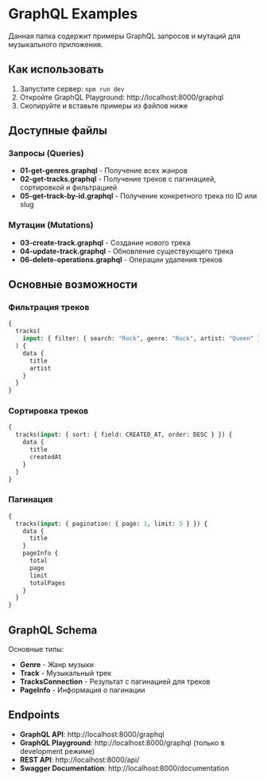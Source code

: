 # GraphQL Examples

Данная папка содержит примеры GraphQL запросов и мутаций для музыкального приложения.

## Как использовать

1. Запустите сервер: `npm run dev`
2. Откройте GraphQL Playground: http://localhost:8000/graphql
3. Скопируйте и вставьте примеры из файлов ниже

## Доступные файлы

### Запросы (Queries)

- **01-get-genres.graphql** - Получение всех жанров
- **02-get-tracks.graphql** - Получение треков с пагинацией, сортировкой и фильтрацией
- **05-get-track-by-id.graphql** - Получение конкретного трека по ID или slug

### Мутации (Mutations)

- **03-create-track.graphql** - Создание нового трека
- **04-update-track.graphql** - Обновление существующего трека
- **06-delete-operations.graphql** - Операции удаления треков

## Основные возможности

### Фильтрация треков

```graphql
{
  tracks(
    input: { filter: { search: "Rock", genre: "Rock", artist: "Queen" } }
  ) {
    data {
      title
      artist
    }
  }
}
```

### Сортировка треков

```graphql
{
  tracks(input: { sort: { field: CREATED_AT, order: DESC } }) {
    data {
      title
      createdAt
    }
  }
}
```

### Пагинация

```graphql
{
  tracks(input: { pagination: { page: 1, limit: 5 } }) {
    data {
      title
    }
    pageInfo {
      total
      page
      limit
      totalPages
    }
  }
}
```

## GraphQL Schema

Основные типы:

- **Genre** - Жанр музыки
- **Track** - Музыкальный трек
- **TracksConnection** - Результат с пагинацией для треков
- **PageInfo** - Информация о пагинации

## Endpoints

- **GraphQL API**: http://localhost:8000/graphql
- **GraphQL Playground**: http://localhost:8000/graphql (только в development режиме)
- **REST API**: http://localhost:8000/api/
- **Swagger Documentation**: http://localhost:8000/documentation
